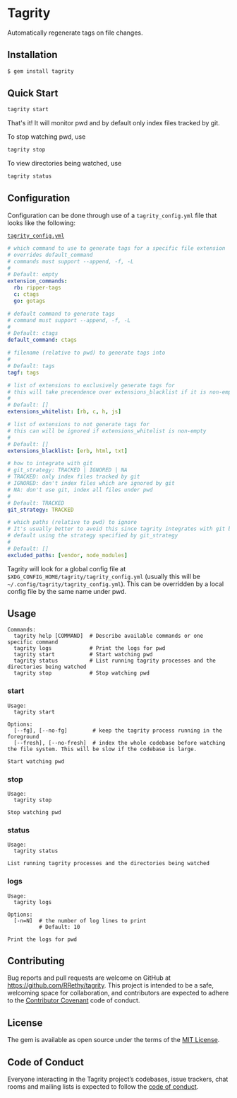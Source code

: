 # Tagrity

Automatically regenerate tags on file changes.

## Installation

```sh
$ gem install tagrity
```

## Quick Start

```sh
tagrity start
```

That's it! It will monitor pwd and by default only index files tracked by git.

To stop watching pwd, use

```sh
tagrity stop
```

To view directories being watched, use

```sh
tagrity status
```

## Configuration

Configuration can be done through use of a `tagrity_config.yml` file that looks like the following:

[`tagrity_config.yml`](https://github.com/RRethy/tagrity/blob/master/sample_config.yml)

```yaml
# which command to use to generate tags for a specific file extension
# overrides default_command
# commands must support --append, -f, -L
#
# Default: empty
extension_commands:
  rb: ripper-tags
  c: ctags
  go: gotags

# default command to generate tags
# command must support --append, -f, -L
#
# Default: ctags
default_command: ctags

# filename (relative to pwd) to generate tags into
#
# Default: tags
tagf: tags

# list of extensions to exclusively generate tags for
# this will take precendence over extensions_blacklist if it is non-empty
#
# Default: []
extensions_whitelist: [rb, c, h, js]

# list of extensions to not generate tags for
# this can will be ignored if extensions_whitelist is non-empty
#
# Default: []
extensions_blacklist: [erb, html, txt]

# how to integrate with git
# git_strategy: TRACKED | IGNORED | NA
# TRACKED: only index files tracked by git
# IGNORED: don't index files which are ignored by git
# NA: don't use git, index all files under pwd
#
# Default: TRACKED
git_strategy: TRACKED

# which paths (relative to pwd) to ignore
# It's usually better to avoid this since tagrity integrates with git by
# default using the strategy specified by git_strategy
#
# Default: []
excluded_paths: [vendor, node_modules]
```

Tagrity will look for a global config file at `$XDG_CONFIG_HOME/tagrity/tagrity_config.yml` (usually this will be `~/.config/tagrity/tagrity_config.yml`). This can be overridden by a local config file by the same name under pwd.

## Usage

```
Commands:
  tagrity help [COMMAND]  # Describe available commands or one specific command
  tagrity logs            # Print the logs for pwd
  tagrity start           # Start watching pwd
  tagrity status          # List running tagrity processes and the directories being watched
  tagrity stop            # Stop watching pwd
```

### start

```
Usage:
  tagrity start

Options:
  [--fg], [--no-fg]        # keep the tagrity process running in the foreground
  [--fresh], [--no-fresh]  # index the whole codebase before watching the file system. This will be slow if the codebase is large.

Start watching pwd
```

### stop

```
Usage:
  tagrity stop

Stop watching pwd
```

### status

```
Usage:
  tagrity status

List running tagrity processes and the directories being watched
```

### logs

```
Usage:
  tagrity logs

Options:
  [-n=N]  # the number of log lines to print
          # Default: 10

Print the logs for pwd
```

## Contributing

Bug reports and pull requests are welcome on GitHub at https://github.com/RRethy/tagrity. This project is intended to be a safe, welcoming space for collaboration, and contributors are expected to adhere to the [Contributor Covenant](http://contributor-covenant.org) code of conduct.

## License

The gem is available as open source under the terms of the [MIT License](https://opensource.org/licenses/MIT).

## Code of Conduct

Everyone interacting in the Tagrity project’s codebases, issue trackers, chat rooms and mailing lists is expected to follow the [code of conduct](https://github.com/RRethy/tagrity/blob/master/CODE_OF_CONDUCT.md).
